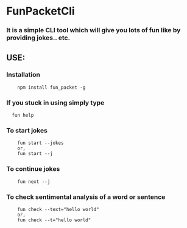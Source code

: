 

# FunPacketCli


### It is a simple CLI tool which will give you lots of fun like by providing jokes.. etc.

## USE:

### Installation

```
    npm install fun_packet -g

``` 
        
### If you stuck in using simply type

```
  fun help
```
### To start jokes
```
    fun start --jokes
    or,
    fun start --j
```

### To continue jokes

```
    fun next --j
```

### To check sentimental analysis of a word or sentence

```
    fun check --text="hello world"
    or,
    fun check --t="hello world"
    
```

